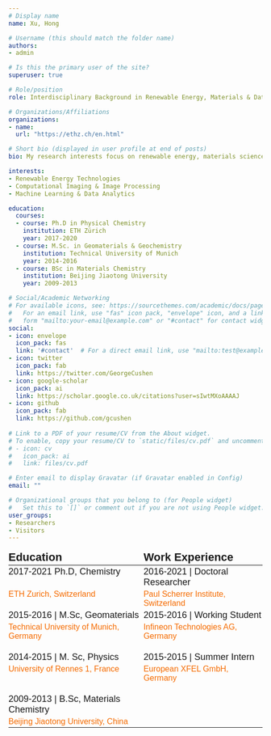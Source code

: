```yaml
---
# Display name
name: Xu, Hong

# Username (this should match the folder name)
authors:
- admin

# Is this the primary user of the site?
superuser: true

# Role/position
role: Interdisciplinary Background in Renewable Energy, Materials & Data science     

# Organizations/Affiliations
organizations:
- name:   
  url: "https://ethz.ch/en.html"

# Short bio (displayed in user profile at end of posts)
bio: My research interests focus on renewable energy, materials science, computational imaging and data science.

interests:
- Renewable Energy Technologies
- Computational Imaging & Image Processing
- Machine Learning & Data Analytics

education:
  courses:
  - course: Ph.D in Physical Chemistry
    institution: ETH Zürich
    year: 2017-2020
  - course: M.Sc. in Geomaterials & Geochemistry
    institution: Technical University of Munich
    year: 2014-2016
  - course: BSc in Materials Chemistry
    institution: Beijing Jiaotong University
    year: 2009-2013

# Social/Academic Networking
# For available icons, see: https://sourcethemes.com/academic/docs/page-builder/#icons
#   For an email link, use "fas" icon pack, "envelope" icon, and a link in the
#   form "mailto:your-email@example.com" or "#contact" for contact widget.
social:
- icon: envelope
  icon_pack: fas
  link: '#contact'  # For a direct email link, use "mailto:test@example.org".
- icon: twitter
  icon_pack: fab
  link: https://twitter.com/GeorgeCushen
- icon: google-scholar
  icon_pack: ai
  link: https://scholar.google.co.uk/citations?user=sIwtMXoAAAAJ
- icon: github
  icon_pack: fab
  link: https://github.com/gcushen
  
# Link to a PDF of your resume/CV from the About widget.
# To enable, copy your resume/CV to `static/files/cv.pdf` and uncomment the lines below.
# - icon: cv
#   icon_pack: ai
#   link: files/cv.pdf

# Enter email to display Gravatar (if Gravatar enabled in Config)
email: ""

# Organizational groups that you belong to (for People widget)
#   Set this to `[]` or comment out if you are not using People widget.
user_groups:
- Researchers
- Visitors
---
```


   
<style type="text/css">
.tg  {border:none;border-collapse:collapse;border-spacing:0;}
.tg td{border-style:solid;border-width:0px;font-family:Arial, sans-serif;font-size:14px;overflow:hidden;padding:2px 0px;
  word-break:normal;}
.tg th{border-style:solid;border-width:0px;font-family:Arial, sans-serif;font-size:14px;font-weight:normal;
  overflow:hidden;padding:2px 0px;word-break:normal;}
.tg .tg-bhpp{font-size:22px;font-weight:bold;text-align:left;vertical-align:top}
.tg .tg-wtfe{color:#f56b00;font-size:16px;text-align:left;vertical-align:top}
.tg .tg-nx8p{font-size:18px;text-align:left;vertical-align:top}
</style>
<table class="tg">
<thead>
  <tr>
    <th class="tg-bhpp">Education</th>
    <th class="tg-bhpp">Work Experience</th>
  </tr>
</thead>
<tbody>
  <tr>
    <td class="tg-nx8p"><span style="font-weight:400;font-style:normal">2017-2021 </span>Ph.D, Chemistry </td>
    <td class="tg-nx8p">2016-2021 | Doctoral Researcher</td>
  </tr>
  <tr>
    <td class="tg-wtfe">ETH Zurich, Switzerland<br>  &nbsp;&nbsp;&nbsp;&nbsp;&nbsp;&nbsp;&nbsp;&nbsp;&nbsp;&nbsp;&nbsp;&nbsp;&nbsp;&nbsp;&nbsp;&nbsp;&nbsp;&nbsp;&nbsp;&nbsp;&nbsp;&nbsp;&nbsp;&nbsp;&nbsp;&nbsp;</td>
    <td class="tg-wtfe">Paul Scherrer Institute, Switzerland<br></td>
  </tr>
  <tr>
    <td class="tg-nx8p">2015-2016 | M.Sc, Geomaterials       </td>
    <td class="tg-nx8p">2015-2016 | Working Student</td>
  </tr>
  <tr>
    <td class="tg-wtfe">Technical University of Munich, Germany<br>                          </td>
    <td class="tg-wtfe">Infineon Technologies AG, Germany<br>&nbsp;&nbsp;&nbsp;&nbsp;&nbsp;&nbsp;&nbsp;&nbsp;&nbsp;&nbsp;&nbsp;&nbsp;&nbsp;&nbsp;&nbsp;&nbsp;&nbsp;&nbsp;&nbsp;&nbsp;</td>
  </tr>
  <tr>
    <td class="tg-nx8p">2014-2015 | M. Sc, Physics</td>
    <td class="tg-nx8p">2015-2015 | Summer Intern<br></td>
  </tr>
  <tr>
    <td class="tg-wtfe">University of Rennes 1, France<br>             &nbsp;&nbsp;&nbsp;&nbsp;&nbsp;&nbsp;&nbsp;&nbsp;&nbsp;&nbsp;&nbsp;&nbsp;&nbsp;&nbsp;&nbsp;&nbsp;&nbsp;&nbsp;&nbsp;&nbsp;&nbsp;&nbsp;&nbsp;&nbsp;&nbsp;&nbsp;&nbsp;&nbsp;&nbsp;&nbsp;&nbsp;&nbsp;&nbsp;&nbsp;&nbsp;&nbsp;</td>
    <td class="tg-wtfe">European XFEL GmbH, Germany<br>&nbsp;&nbsp;&nbsp;&nbsp;&nbsp;&nbsp;&nbsp;&nbsp;&nbsp;&nbsp;&nbsp;&nbsp;&nbsp;&nbsp;&nbsp;&nbsp;&nbsp;&nbsp;&nbsp;&nbsp;&nbsp;&nbsp;&nbsp;&nbsp;&nbsp;&nbsp;&nbsp;&nbsp;&nbsp;&nbsp;&nbsp;&nbsp;&nbsp;&nbsp;&nbsp;</td>
  </tr>
  <tr>
    <td class="tg-nx8p">2009-2013 | B.Sc, Materials Chemistry            </td>
    <td class="tg-nx8p"></td>
  </tr>
  <tr>
    <td class="tg-wtfe">Beijing Jiaotong University, China</td>
    <td class="tg-wtfe"></td>
  </tr>
</tbody>
</table>


<!-- 
<p  align="justify"> On the Three Kings' Day 2021 in Switzerland, I'm so grateful to announce that I have successfully defended my 190 pages PhD thesis at <strong><a href="https://ethz.ch/en.html" target="_blank">ETH Zürich</a></strong> with accumulated exciting research at  <strong><a href="https://www.psi.ch/en" target="_blank">Paul Scherrer Institute</a></strong> (PSI) and collaboration from  <strong><a href="https://www.toyota-europe.com/" target="_blank">Toyota Motor Europe</a></strong> (TME) Toyota Motor Europe, on the topic of "Subsecond Operando X-ray Tomographic Microscopy of Liquid Water in Polymer Electrolyte Fuel Cells".</p> 

<p  align="justify">Grown up in the middle east of China in a small acqua town by the Yangtze River, I was a little boy who was luckily gifted with abundant curiosities towards the grand world. After 4 years of bachelor studies in Beijing, I started my "Journey to the West" at 20 years old in 2014. With great memories left in Rennes, France and Munich, Germany for my master studies under Erasmus Mundus MaMaSELF program, I luckily joined ETH as a PhD student in 2016. It is an once-in-a-life-time experience, that shaped my mind, life and future.

AQG -> PEK -> CDG -> HAM -> MUC -> ZRH ✈ ?

<a href="https://info.flagcounter.com/D897"><img src="https://s01.flagcounter.com/count/D897/bg_F7F7F7/txt_404040/border_F7F7F7/columns_8/maxflags_16/viewers_3/labels_0/pageviews_1/flags_0/percent_0/" border="0" align="middle"></a>-->
